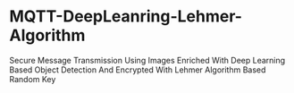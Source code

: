 # MQTT-DeepLeanring-Lehmer-Algorithm
Secure Message Transmission Using Images Enriched With Deep Learning Based Object Detection And Encrypted With Lehmer Algorithm Based Random Key
